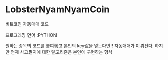 # LobsterNyamNyamCoin
비트코인 자동매매 코드

프로그래밍 언어 :PYTHON

원하는 종목의 코드를 붙여놓고 본인의 key값을 넣는다면 ! 자동매매가 이뤄진다.
하지만 언제 사고팔지에 대한 알고리즘은 본인이 구현하는 형식
